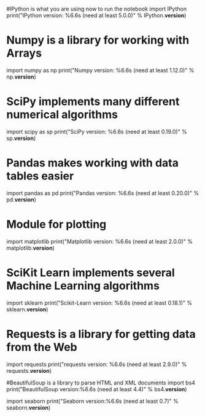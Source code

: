 #IPython is what you are using now to run the notebook
import IPython
print("IPython version:      %6.6s (need at least 5.0.0)" % IPython.__version__)

# Numpy is a library for working with Arrays
import numpy as np
print("Numpy version:        %6.6s (need at least 1.12.0)" % np.__version__)

# SciPy implements many different numerical algorithms
import scipy as sp
print("SciPy version:        %6.6s (need at least 0.19.0)" % sp.__version__)

# Pandas makes working with data tables easier
import pandas as pd
print("Pandas version:       %6.6s (need at least 0.20.0)" % pd.__version__)

# Module for plotting
import matplotlib
print("Matplotlib version:    %6.6s (need at least 2.0.0)" % matplotlib.__version__)

# SciKit Learn implements several Machine Learning algorithms
import sklearn
print("Scikit-Learn version: %6.6s (need at least 0.18.1)" % sklearn.__version__)

# Requests is a library for getting data from the Web
import requests
print("requests version:     %6.6s (need at least 2.9.0)" % requests.__version__)

#BeautifulSoup is a library to parse HTML and XML documents
import bs4
print("BeautifulSoup version:%6.6s (need at least 4.4)" % bs4.__version__)

import seaborn
print("Seaborn version:%6.6s (need at least 0.7)" % seaborn.__version__)
